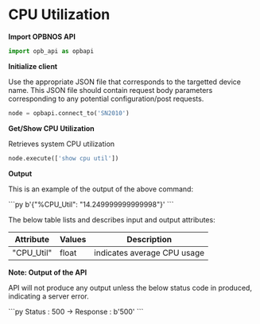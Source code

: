 # CPU Utilization

<strong>Import OPBNOS API</strong>

```py
import opb_api as opbapi
```

<strong>Initialize client</strong>
<p>Use the appropriate JSON file that corresponds to the targetted device name. This JSON file should contain request body parameters corresponding to any potential configuration/post requests.</p>

```py
node = opbapi.connect_to('SN2010')
```

<strong>Get/Show CPU Utilization</strong>
<p> Retrieves system CPU utilization</p>

```py
node.execute(['show cpu util'])
```
<strong>Output</strong>
<p> This is an example of the output of the above command:</p>
```py
b'{"%CPU_Util": "14.249999999999998"}'
```

<p> The below table lists and describes input and output attributes:</p>
<table>
 <tbody>
  <thead>
    <tr>
      <th>Attribute</th>
      <th>Values</th>
      <th>Description</th>
    </tr>
  </thead>
  <tbody>
    <tr>
      <td>"CPU_Util"</td>
      <td>float</td>
      <td>indicates average CPU usage</td>
    </tr>
  </tbody>
</table>

<strong>Note: Output of the API</strong>
<p> API will not produce any output unless the below status code in produced, indicating a server error.</p>
```py
Status : 500 -> Response : b'500'
```
